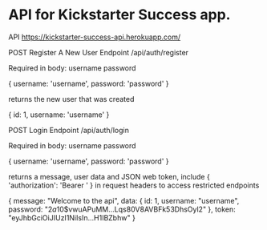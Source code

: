 # API for Kickstarter Success app.

API
https://kickstarter-success-api.herokuapp.com/

POST Register A New User
Endpoint /api/auth/register

Required in body:
username
password

{
username: 'username',
password: 'password'
}

returns the new user that was created

{
id: 1,
username: 'username'
}

POST Login
Endpoint /api/auth/login

Required in body:
username
password

{
username: 'username',
password: 'password'
}

returns a message, user data and JSON web token, include { 'authorization': 'Bearer <token>' } in request headers to access restricted endpoints

{
message: "Welcome to the api",
data: {
id: 1,
username: "username",
password: "$2a$10\$vwuAPuMM...Lqs80V8AVBFk53DhsOyl2"
},
token: "eyJhbGciOiJIUzI1NiIsIn...H1IBZbhw"
}
